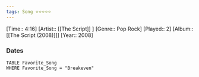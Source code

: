 ```yaml
---
tags: Song ⭐⭐⭐⭐⭐ 
---
```

[Time:: 4:16]
[Artist:: [[The Script]] ]
[Genre:: Pop Rock]
[Played:: 2]
[Album:: [[The Script (2008)]]]
[Year:: 2008]
### Dates
````dataview
TABLE Favorite_Song
WHERE Favorite_Song = "Breakeven"
````